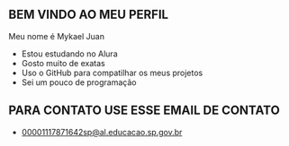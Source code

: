  ## BEM VINDO AO MEU PERFIL ##

 Meu nome é Mykael Juan

 - Estou estudando no Alura
 - Gosto muito de exatas
 - Uso o GitHub para compatilhar os meus projetos
 - Sei um pouco de programação

 ## PARA CONTATO USE ESSE EMAIL DE CONTATO ##

- 00001117871642sp@al.educacao.sp.gov.br

